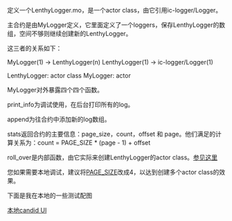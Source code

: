 定义一个LenthyLogger.mo，是一个actor class，由它引用ic-logger/Logger。

主合约是由MyLogger定义，它里面定义了一个loggers，保存LenthyLogger的数组，空间不够则继续创建新的LenthyLogger。

这三者的关系如下：

MyLogger(1) -> LenthyLogger(n)
LenthyLogger(1) -> ic-logger/Logger(1)

LenthyLogger: actor class
MyLogger: actor

MyLogger对外暴露四个四个函数。

print_info为调试使用，在后台打印所有的log。

append为往合约中添加新的log数组。

stats返回合约的主要信息：page_size，count，offset 和 page。他们满足的计算关系为：count = PAGE_SIZE * (page - 1) + offset

roll_over是内部函数，由它实际来创建LenthyLogger的actor class。[参见这里](https://github.com/alexxuyang/icp_course_H_1/blob/b17e7c5e33a87655c7bbe9389b502c4c645fba79/MyLogger.mo#L48)

您如果需要本地调试，建议将[PAGE_SIZE](https://github.com/alexxuyang/icp_course_H_1/blob/b17e7c5e33a87655c7bbe9389b502c4c645fba79/MyLogger.mo#L21)改成4，以达到创建多个actor class的效果。

下面是我在本地的一些测试配图

[本地candid UI](https://github.com/alexxuyang/icp_course_H_1/blob/main/images/1.png)

